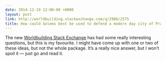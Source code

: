 ```yaml
---
date: 2014-12-19 12:00:00 +0000
layout: post
link: http://worldbuilding.stackexchange.com/q/2906/2575
title: How could Golems best be used to defend a modern day city of Prague?
---
```


The new [Worldbuilding Stack Exchange][wbse] has had some really interesting questions, but this is my favourite. I might have come up with one or two of these ideas, but not the whole package. It’s a really nice answer, but I won’t spoil it — just go and read it.

[wbse]: http://worldbuilding.stackexchange.com/
